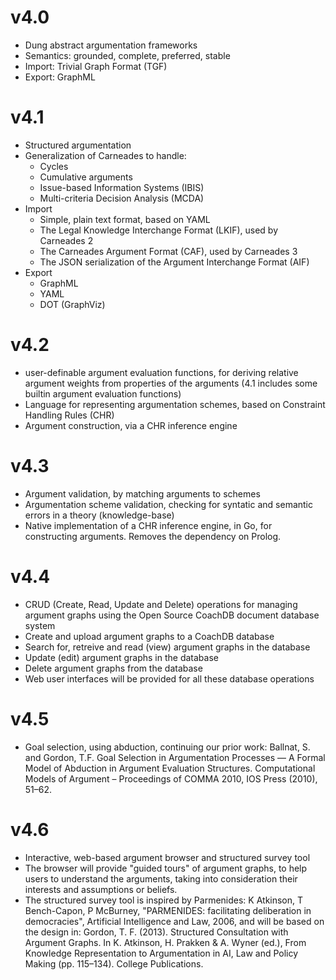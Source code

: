 
# v4.0

- Dung abstract argumentation frameworks
- Semantics: grounded, complete, preferred, stable
- Import: Trivial Graph Format (TGF)
- Export: GraphML

# v4.1

- Structured argumentation
- Generalization of Carneades to handle:
    * Cycles
    * Cumulative arguments
    * Issue-based Information Systems (IBIS)
    * Multi-criteria Decision Analysis (MCDA)
- Import
    * Simple, plain text format, based on YAML
    * The Legal Knowledge Interchange Format (LKIF), used by Carneades 2
    * The Carneades Argument Format (CAF), used by Carneades 3
    * The JSON serialization of the Argument Interchange Format (AIF)
- Export
    * GraphML
    * YAML
    * DOT (GraphViz)

# v4.2

- user-definable argument evaluation functions, for deriving relative argument weights from properties of the arguments (4.1 includes some builtin argument evaluation functions)
- Language for representing argumentation schemes, based on Constraint Handling Rules (CHR)
- Argument construction, via a CHR inference engine

# v4.3

- Argument validation, by matching arguments to schemes
- Argumentation scheme validation, checking for syntatic and semantic errors in a theory (knowledge-base) 
- Native implementation of a CHR inference engine, in Go, for constructing arguments. Removes the dependency on Prolog.

# v4.4
- CRUD (Create, Read, Update and Delete) operations for managing argument graphs using the Open Source CoachDB document database system 
- Create and upload argument graphs to a CoachDB database
- Search for, retreive and read (view) argument graphs in the database
- Update (edit) argument graphs in the database
- Delete argument graphs from the database
- Web user interfaces will be provided for all these database operations

# v4.5
- Goal selection, using abduction, continuing our prior work: Ballnat, S. and Gordon, T.F. Goal Selection in Argumentation Processes — A Formal Model of Abduction in Argument Evaluation Structures. Computational Models of Argument – Proceedings of COMMA 2010, IOS Press (2010), 51–62.

# v4.6

- Interactive, web-based argument browser and structured survey tool
- The browser will provide "guided tours" of argument graphs, to help users to understand the arguments, taking into    consideration their interests and assumptions or beliefs.
- The structured survey tool is inspired by Parmenides: K Atkinson, T Bench-Capon, P McBurney, 
  "PARMENIDES: facilitating deliberation in democracies", Artificial Intelligence and Law, 2006,
  and will be based on the design in: Gordon, T. F. (2013). Structured Consultation
  with Argument Graphs. In K. Atkinson, H. Prakken & A. Wyner (ed.),
  From Knowledge Representation to Argumentation in AI, Law and Policy
  Making (pp. 115–134). College Publications.






